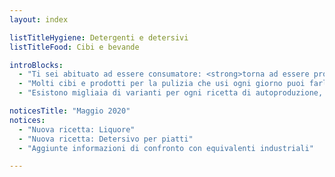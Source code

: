 ```yaml
---
layout: index

listTitleHygiene: Detergenti e detersivi
listTitleFood: Cibi e bevande

introBlocks:
  - "Ti sei abituato ad essere consumatore: <strong>torna ad essere produttore</strong>"
  - "Molti cibi e prodotti per la pulizia che usi ogni giorno puoi farli in casa, in modo più <strong>conveniente, ecologico e salutare</strong>"
  - "Esistono migliaia di varianti per ogni ricetta di autoproduzione, ma ognuna può essere ridotta a <strong>pochi principi essenziali</strong>"

noticesTitle: "Maggio 2020"
notices:
  - "Nuova ricetta: Liquore"
  - "Nuova ricetta: Detersivo per piatti"
  - "Aggiunte informazioni di confronto con equivalenti industriali"

---
```

